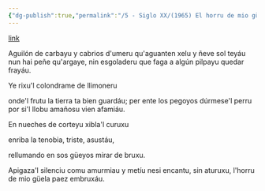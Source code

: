 ```yaml
---
{"dg-publish":true,"permalink":"/5 - Siglo XX/(1965) El horru de mio güela/","tags":["#Siglo_20","a1965","central","Enrique_Pérez-Alvarez","escrito","Villaviciosa","Buenos_Aires","poema"]}
---
```


[link](https://books.google.com.bo/books?id=NyBtFq4QqxcC&printsec=frontcover#v=onepage&q&f=false)

Aguilón de carbayu y cabrios d'umeru qu'aguanten xelu y ñeve sol teyáu nun hai peñe qu'argaye, nin esgoladeru que faga a algún pilpayu quedar frayáu. 

Ye rixu'l colondrame de llimoneru 

onde'l frutu la tierra ta bien guardáu; per ente los pegoyos dúrmese'l perru por si'l llobu amañosu vien afamiáu. 

En nueches de corteyu xibla'l curuxu 

enriba la tenobia, triste, asustáu, 

rellumando en sos güeyos mirar de bruxu. 

Apigaza'l silenciu comu amurmiau y metíu nesi encantu, sin aturuxu, l'horru de mio güela paez embruxáu.